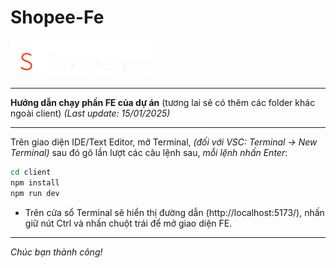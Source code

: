 # Shopee-Fe
![](/client/src/assets/logonav1.png)
***
**Hướng dẫn chạy phần FE của dự án** (tương lai sẽ có thêm các folder khác ngoài client)
*(Last update: 15/01/2025)*
***
Trên giao diện IDE/Text Editor, mở Terminal, *(đối với VSC: Terminal -> New Terminal)* sau đó gõ lần lượt các câu lệnh sau, *mỗi lệnh nhấn Enter*:
```bash
cd client
npm install
npm run dev
```
- Trên cửa sổ Terminal sẽ hiển thị đường dẫn (http://localhost:5173/), nhấn giữ nút Ctrl và nhấn chuột trái để mở giao diện FE.
***
*Chúc bạn thành công!*
